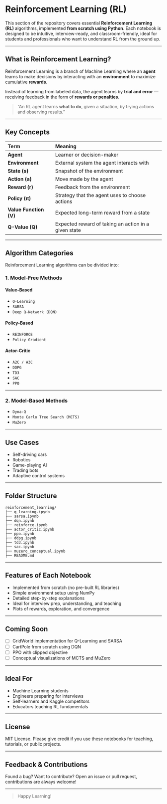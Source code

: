 # Reinforcement Learning (RL)

This section of the repository covers essential **Reinforcement Learning (RL)** algorithms, implemented **from scratch using Python**. Each notebook is designed to be intuitive, interview-ready, and classroom-friendly, ideal for students and professionals who want to understand RL from the ground up.

---

## What is Reinforcement Learning?

Reinforcement Learning is a branch of Machine Learning where an **agent** learns to make decisions by interacting with an **environment** to maximize cumulative **rewards**.

Instead of learning from labeled data, the agent learns by **trial and error** — receiving feedback in the form of **rewards or penalties**.

> “An RL agent learns **what to do**, given a situation, by trying actions and observing results.”

---

## Key Concepts

| Term        | Meaning |
|:-------------|:---------|
| **Agent**   | Learner or decision-maker |
| **Environment** | External system the agent interacts with |
| **State (s)** | Snapshot of the environment |
| **Action (a)** | Move made by the agent |
| **Reward (r)** | Feedback from the environment |
| **Policy (π)** | Strategy that the agent uses to choose actions |
| **Value Function (V)** | Expected long-term reward from a state |
| **Q-Value (Q)** | Expected reward of taking an action in a given state |

---

## Algorithm Categories

Reinforcement Learning algorithms can be divided into:

### 1. Model-Free Methods

#### Value-Based
- `Q-Learning`
- `SARSA`
- `Deep Q-Network (DQN)`

#### Policy-Based
- `REINFORCE`
- `Policy Gradient`

#### Actor-Critic
- `A2C / A3C`
- `DDPG`
- `TD3`
- `SAC`
- `PPO`

---

### 2. Model-Based Methods
- `Dyna-Q`
- `Monte Carlo Tree Search (MCTS)`
- `MuZero`

---

## Use Cases

- Self-driving cars
- Robotics
- Game-playing AI
- Trading bots
- Adaptive control systems

---

## Folder Structure

```
reinforcement_learning/
├── q_learning.ipynb
├── sarsa.ipynb
├── dqn.ipynb
├── reinforce.ipynb
├── actor_critic.ipynb
├── ppo.ipynb
├── ddpg.ipynb
├── td3.ipynb
├── sac.ipynb
├── muzero_conceptual.ipynb
├── README.md
```


---

## Features of Each Notebook

- Implemented from scratch (no pre-built RL libraries)
- Simple environment setup using NumPy
- Detailed step-by-step explanations
- Ideal for interview prep, understanding, and teaching
- Plots of rewards, exploration, and convergence

---

## Coming Soon

- [ ] GridWorld implementation for Q-Learning and SARSA
- [ ] CartPole from scratch using DQN
- [ ] PPO with clipped objective
- [ ] Conceptual visualizations of MCTS and MuZero

---

## Ideal For

- Machine Learning students
- Engineers preparing for interviews
- Self-learners and Kaggle competitors
- Educators teaching RL fundamentals

---

## License

MIT License. Please give credit if you use these notebooks for teaching, tutorials, or public projects.

---

## Feedback & Contributions

Found a bug? Want to contribute? Open an issue or pull request, contributions are always welcome!

---

> Happy Learning!


